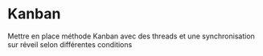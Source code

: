 Kanban
======

Mettre en place méthode Kanban avec des threads et une synchronisation sur réveil selon différentes conditions
